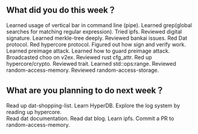 ## What did you do this week？
Learned usage of vertical bar in command line (pipe).
Learned grep(global searches for matching regular expression).
Tried ipfs.
Reviewed digital signature.
Learned merkle-tree deeply.
Reviewed bankai issues.
Red Dat protocol.
Red hypercore protocol.
Figured out how sign and verify work.
Learned preimage attack.
Learned how to guard preimage attack.
Broadcasted choo on v2ex.
Reviewed rust cfg_attr.
Red up hypercore/crypto.
Reviewed trait.
Learned std::ops:range.
Reviewed random-access-memory.
Reviewed random-access-storage.

## What are you planning to do next week？
Read up dat-shopping-list.
Learn HyperDB.
Explore the log system by reading up hypercore.  
Read dat documentation.
Read dat blog.
Learn ipfs.
Commit a PR to random-access-memory.